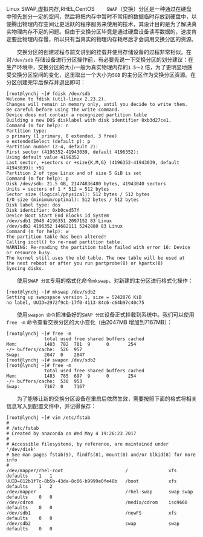 Linux
SWAP,虚拟内存,RHEL,CentOS
&emsp;&emsp;`SWAP`（交换）分区是一种通过在硬盘中预先划分一定的空间，然后将把内存中暂时不常用的数据临时存放到硬盘中，以便腾出物理内存空间让更活跃的程序服务来使用的技术，其设计目的是为了解决真实物理内存不足的问题。但由于交换分区毕竟是通过硬盘设备读写数据的，速度肯定要比物理内存慢，所以只有当真实的物理内存耗尽后才会调用交换分区的资源。

&emsp;&emsp;交换分区的创建过程与前文讲到的挂载并使用存储设备的过程非常相似。在对`/dev/sdb` 存储设备进行分区操作前，有必要先说一下交换分区的划分建议：在生产环境中，交换分区的大小一般为真实物理内存的`1.5～2` 倍，为了更明显地感受交换分区空间的变化，这里取出一个大小为`5GB` 的主分区作为交换分区资源。在分区创建完毕后保存并退出即可：

```
[root@lynchj ~]# fdisk /dev/sdb
Welcome to fdisk (util-linux 2.23.2).
Changes will remain in memory only, until you decide to write them.
Be careful before using the write command.
Device does not contain a recognized partition table
Building a new DOS disklabel with disk identifier 0xb3d27ce1.
Command (m for help): n
Partition type:
p primary (1 primary, 0 extended, 3 free)
e extendedSelect (default p): p
Partition number (2-4, default 2):
First sector (4196352-41943039, default 4196352):
Using default value 4196352
Last sector, +sectors or +size{K,M,G} (4196352-41943039, default 41943039): +5G
Partition 2 of type Linux and of size 5 GiB is set
Command (m for help): p
Disk /dev/sdb: 21.5 GB, 21474836480 bytes, 41943040 sectors
Units = sectors of 1 * 512 = 512 bytes
Sector size (logical/physical): 512 bytes / 512 bytes
I/O size (minimum/optimal): 512 bytes / 512 bytes
Disk label type: dos
Disk identifier: 0xb0ced57f
Device Boot Start End Blocks Id System
/dev/sdb1 2048 4196351 2097152 83 Linux
/dev/sdb2 4196352 14682111 5242880 83 Linux
Command (m for help): w
The partition table has been altered!
Calling ioctl() to re-read partition table.
WARNING: Re-reading the partition table failed with error 16: Device or resource busy.
The kernel still uses the old table. The new table will be used at
the next reboot or after you run partprobe(8) or kpartx(8)
Syncing disks.
```

&emsp;&emsp;使用`SWAP 分区`专用的格式化命令`mkswap`，对新建的主分区进行格式化操作：

```
[root@lynchj ~]# mkswap /dev/sdb2
Setting up swapspace version 1, size = 5242876 KiB
no label, UUID=2972f9cb-17f0-4113-84c6-c64b97c40c75
```

&emsp;&emsp;使用`swapon 命令`把准备好的`SWAP 分区`设备正式挂载到系统中。我们可以使用`free -m` 命令查看交换分区的大小变化（由2047MB 增加到7167MB）：

```
[root@lynchj ~]# free -m
              total used free shared buffers cached
Mem:          1483  782  701  9      0       254
-/+ buffers/cache:  526  957
Swap:         2047  0    2047
[root@lynchj ~]# swapon /dev/sdb2
[root@lynchj ~]# free -m
              total used free shared buffers cached
Mem:          1483  785  697  9 	 0 		 254
-/+ buffers/cache:  530  953
Swap: 		  7167  0    7167
```

&emsp;&emsp;为了能够让新的交换分区设备在重启后依然生效，需要按照下面的格式将相关信息写入到配置文件中，并记得保存：

```
[root@lynchj ~]# vim /etc/fstab
#
# /etc/fstab
# Created by anaconda on Wed May 4 19:26:23 2017
#
# Accessible filesystems, by reference, are maintained under '/dev/disk'
# See man pages fstab(5), findfs(8), mount(8) and/or blkid(8) for more info
#
/dev/mapper/rhel-root 						/ 				xfs 		defaults 	1	1
UUID=812b1f7c-8b5b-43da-8c06-b9999e0fe48b 	/boot 			xfs 		defaults 	1 	2
/dev/mapper 								/rhel-swap 		swap swap 	defaults 	0 	0
/dev/cdrom 									/media/cdrom 	iso9660 	defaults 	0 	0
/dev/sdb1 									/newFS 			xfs 		defaults 	0 	0
/dev/sdb2 									swap 			swap 		defaults 	0 	0
```

